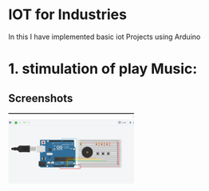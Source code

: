 # IOT for Industries
In this I have implemented basic iot Projects using Arduino

 # 1. stimulation of play Music:

Screenshots
-----------

<img width="50%" src="screenshots/2.png" />
